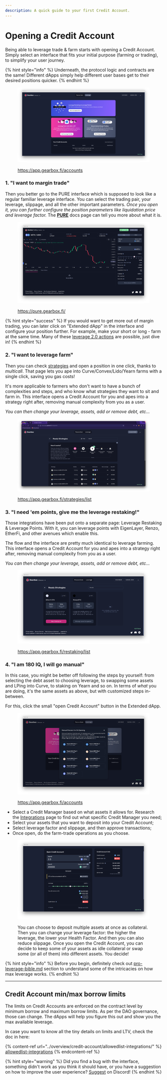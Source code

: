 ```yaml
---
description: A quick guide to your first Credit Account.
---
```


# Opening a Credit Account

Being able to leverage trade & farm starts with opening a Credit Account. Simply select an interface that fits your initial purpose (farming or trading), to simplify your user journey.

{% hint style="info" %}
Underneath, the protocol logic and contracts are the same! Different dApps simply help different user bases get to their desired positions quicker.
{% endhint %}



<figure><img src="../.gitbook/assets/gearbox dapp leverage.png" alt=""><figcaption><p><a href="https://app.gearbox.fi/accounts">https://app.gearbox.fi/accounts</a></p></figcaption></figure>

### 1. "I want to margin trade"&#x20;

Then you better go to the PURE interface which is supposed to look like a regular familiar leverage interface. You can select the trading pair, your leverage, slippage, and all the other important parameters. _Once you open it, you can further configure the position parameters like liquidation price and leverage factor._ The [**PURE**](margin-trading-pure/) docs page can tell you more about what it is.

<figure><img src="../.gitbook/assets/gearbox pure margin trading (1).png" alt=""><figcaption><p><a href="https://pure.gearbox.fi/">https://pure.gearbox.fi/</a></p></figcaption></figure>

{% hint style="success" %}
If you would want to get more out of margin trading, you can later click on "Extended dApp" in the interface and configure your position further. For example, make your short or long - farm at the same time. Many of these [leverage 2.0 actions](../what-can-you-do-with-leverage-2.0.md) are possible, just dive in!
{% endhint %}

### 2. "I want to leverage farm"&#x20;

Then you can check [strategies](strategies/ "mention") and open a position in one click, thanks to _multicall_. That page lets you ape into Curve/Convex/Lido/Yearn farms with a single click, saving you gas costs!

It's more applicable to farmers who don't want to have a bunch of complexities and steps, and who know what strategies they want to sit and farm in. This interface opens a Credit Account for you and apes into a strategy right after, removing manual complexity from you as a user.

_You can then change your leverage, assets, add or remove debt, etc..._



<figure><img src="../.gitbook/assets/gearbox dapp leverage farming (1).png" alt=""><figcaption><p><a href="https://app.gearbox.fi/strategies/list">https://app.gearbox.fi/strategies/list</a></p></figcaption></figure>

### 3. "I need 'em points, give me the leverage restaking!"

Those integrations have been put onto a separate page: Leverage Restaking & Leverage Points. With it, you can leverage points with EigenLayer, Renzo, EtherFi, and other avenues which enable this.

The flow and the interface are pretty much identical to leverage farming. This interface opens a Credit Account for you and apes into a strategy right after, removing manual complexity from you as a user.

_You can then change your leverage, assets, add or remove debt, etc..._

<figure><img src="../.gitbook/assets/gearbox leverage restaking leverage points eigenlayer.png" alt=""><figcaption><p><a href="https://app.gearbox.fi/restaking/list">https://app.gearbox.fi/restaking/list</a></p></figcaption></figure>

### 4. "I am 180 IQ, I will go manual"&#x20;

In this case, you might be better off following the steps by yourself: from selecting the debt asset to choosing leverage, to swapping some assets and LPing into Curve, to staking on Yearn and so on. In terms of _what_ you are doing, it's the same assets as above, but with customized steps in-between.

For this, click the small "open Credit Account" button in the Extended dApp.

<figure><img src="../.gitbook/assets/gearbox manual credit account open.png" alt=""><figcaption><p><a href="https://app.gearbox.fi/accounts">https://app.gearbox.fi/accounts</a></p></figcaption></figure>

* Select a Credit Manager based on what assets it allows for. Research the [Integrations](../overview/credit-account/allowedlist-integrations/) page to find out what specific Credit Manager you need;
* Select your assets that you want to deposit into your Credit Account;
* Select leverage factor and slippage, and then approve transactions;
* Once open, do the farm-trade operations as you choose.

<figure><img src="../.gitbook/assets/gearbox manual credit account opening.png" alt=""><figcaption><p>You can choose to deposit multiple assets at once as collateral. Then you can change your leverage factor: the higher the leverage, the lower your Health Factor. And then you can also reduce slippage. Once you open the Credit Account, you can decide to keep some of your assets as idle collateral or swap some (or all of them) into different assets. You decide!</p></figcaption></figure>

{% hint style="info" %}
Before you begin, definitely check out [pro-leverage-bible.md](pro-leverage-bible.md "mention") section to understand some of the intricacies on how max leverage works.
{% endhint %}

***

## Credit Account min/max borrow limits

The limits on Credit Accounts are enforced on the contract level by minimum borrow and maximum borrow limits. As per the DAO governance, those can change. The dApps will help you figure this out and show you the max available leverage.

In case you want to know all the tiny details on limits and LTV, check the doc in here:

{% content-ref url="../overview/credit-account/allowedlist-integrations/" %}
[allowedlist-integrations](../overview/credit-account/allowedlist-integrations/)
{% endcontent-ref %}

{% hint style="warning" %}
Did you find a bug with the interface, something didn't work as you think it should have, or you have a suggestion on how to improve the user experience? [Suggest](https://discord.gg/hF3QvX2vgt) on Discord!
{% endhint %}
